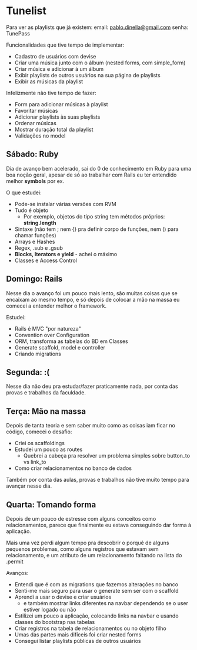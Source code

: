 # Tunelist

Para ver as playlists que já existem:
email: pablo.dinella@gmail.com
senha: TunePass

Funcionalidades que tive tempo de implementar:

- Cadastro de usuários com devise
- Criar uma música junto com o álbum (nested forms, com simple_form)
- Criar música e adicionar à um álbum
- Exibir playlists de outros usuários na sua página de playlists
- Exibir as músicas da playlist

Infelizmente não tive tempo de fazer:

- Form para adicionar músicas à playlist
- Favoritar músicas
- Adicionar playlists às suas playlists
- Ordenar músicas
- Mostrar duração total da playlist
- Validações no model

## Sábado: Ruby

Dia de avanço bem acelerado, sai do 0 de conhecimento em Ruby para uma boa noção geral, apesar de só ao trabalhar com Rails eu ter entendido melhor **symbols** por ex.

O que estudei:

 - Pode-se instalar várias versões com RVM
 - Tudo é objeto
	 - Por exemplo, objetos do tipo string tem métodos próprios: **string.length**
 - Sintaxe (não tem ; nem {} pra definir corpo de funções, nem () para chamar funções)
 - Arrays e Hashes
 - Regex, .sub e .gsub
 - **Blocks, Iterators e yield** - achei o máximo
 - Classes e Access Control

## Domingo: Rails

Nesse dia o avanço foi um pouco mais lento, são muitas coisas que se encaixam ao mesmo tempo, e só depois de colocar a mão na massa eu comecei a entender melhor o framework.

Estudei:

- Rails é MVC "por natureza"
- Convention over Configuration
- ORM, transforma as tabelas do BD em Classes
- Generate scaffold, model e controller
- Criando migrations

## Segunda: :(

Nesse dia não deu pra estudar/fazer praticamente nada, por conta das provas e trabalhos da faculdade.

## Terça: Mão na massa

Depois de tanta teoria e sem saber muito como as coisas iam ficar no código, comecei o desafio:

- Criei os scaffoldings
- Estudei um pouco as routes
	- Quebrei a cabeça pra resolver um problema simples sobre button_to vs link_to
- Como criar relacionamentos no banco de dados

Também por conta das aulas, provas e trabalhos não tive muito tempo para avançar nesse dia.

## Quarta: Tomando forma

Depois de um pouco de estresse com alguns conceitos como relacionamentos, parece que finalmente eu estava conseguindo dar forma à aplicação.

Mais uma vez perdi algum tempo pra descobrir o porquê de alguns pequenos problemas,  como alguns registros que estavam sem relacionamento, e um atributo de um relacionamento faltando na lista do .permit

Avanços:

- Entendi que é com as migrations que fazemos alterações no banco
- Senti-me mais seguro para usar o generate sem ser com o scaffold
- Aprendi a usar o devise e criar usuários
	- e também mostrar links diferentes na navbar dependendo se o user estiver logado ou não
- Estilizei um pouco a aplicação, colocando links na navbar e usando classes do bootstrap nas tabelas
- Criar registros na tabela de relacionamentos ou no objeto filho
- Umas das partes mais difíceis foi criar nested forms
- Consegui listar playlists públicas de outros usuários
